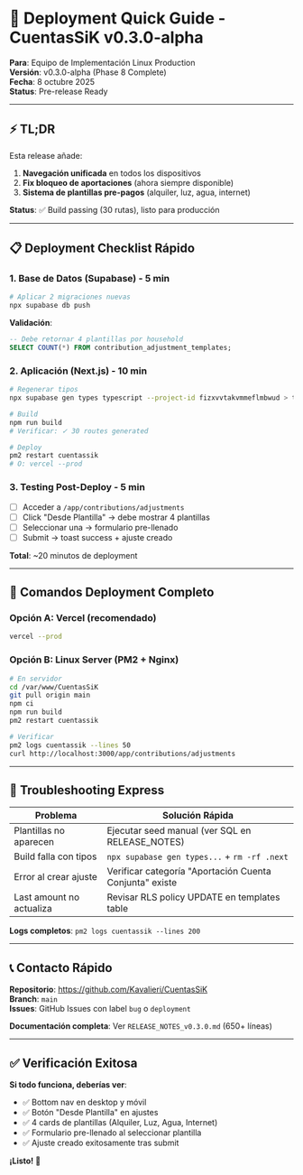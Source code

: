 # 🚀 Deployment Quick Guide - CuentasSiK v0.3.0-alpha

**Para**: Equipo de Implementación Linux Production  
**Versión**: v0.3.0-alpha (Phase 8 Complete)  
**Fecha**: 8 octubre 2025  
**Status**: Pre-release Ready

---

## ⚡ TL;DR

Esta release añade:
1. **Navegación unificada** en todos los dispositivos
2. **Fix bloqueo de aportaciones** (ahora siempre disponible)
3. **Sistema de plantillas pre-pagos** (alquiler, luz, agua, internet)

**Status**: ✅ Build passing (30 rutas), listo para producción

---

## 📋 Deployment Checklist Rápido

### 1. Base de Datos (Supabase) - 5 min

```bash
# Aplicar 2 migraciones nuevas
npx supabase db push
```

**Validación**:
```sql
-- Debe retornar 4 plantillas por household
SELECT COUNT(*) FROM contribution_adjustment_templates;
```

### 2. Aplicación (Next.js) - 10 min

```bash
# Regenerar tipos
npx supabase gen types typescript --project-id fizxvvtakvmmeflmbwud > types/database.ts

# Build
npm run build
# Verificar: ✓ 30 routes generated

# Deploy
pm2 restart cuentassik
# O: vercel --prod
```

### 3. Testing Post-Deploy - 5 min

- [ ] Acceder a `/app/contributions/adjustments`
- [ ] Click "Desde Plantilla" → debe mostrar 4 plantillas
- [ ] Seleccionar una → formulario pre-llenado
- [ ] Submit → toast success + ajuste creado

**Total**: ~20 minutos de deployment

---

## 🔧 Comandos Deployment Completo

### Opción A: Vercel (recomendado)

```bash
vercel --prod
```

### Opción B: Linux Server (PM2 + Nginx)

```bash
# En servidor
cd /var/www/CuentasSiK
git pull origin main
npm ci
npm run build
pm2 restart cuentassik

# Verificar
pm2 logs cuentassik --lines 50
curl http://localhost:3000/app/contributions/adjustments
```

---

## 🐛 Troubleshooting Express

| Problema | Solución Rápida |
|----------|-----------------|
| Plantillas no aparecen | Ejecutar seed manual (ver SQL en RELEASE_NOTES) |
| Build falla con tipos | `npx supabase gen types...` + `rm -rf .next` |
| Error al crear ajuste | Verificar categoría "Aportación Cuenta Conjunta" existe |
| Last amount no actualiza | Revisar RLS policy UPDATE en templates table |

**Logs completos**: `pm2 logs cuentassik --lines 200`

---

## 📞 Contacto Rápido

**Repositorio**: https://github.com/Kavalieri/CuentasSiK  
**Branch**: `main`  
**Issues**: GitHub Issues con label `bug` o `deployment`

**Documentación completa**: Ver `RELEASE_NOTES_v0.3.0.md` (650+ líneas)

---

## ✅ Verificación Exitosa

**Si todo funciona, deberías ver**:
- ✅ Bottom nav en desktop y móvil
- ✅ Botón "Desde Plantilla" en ajustes
- ✅ 4 cards de plantillas (Alquiler, Luz, Agua, Internet)
- ✅ Formulario pre-llenado al seleccionar plantilla
- ✅ Ajuste creado exitosamente tras submit

**¡Listo! 🎉**
